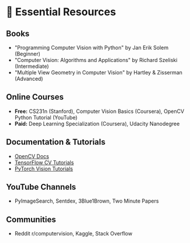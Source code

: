 # 📖 Essential Resources

## Books
- "Programming Computer Vision with Python" by Jan Erik Solem (Beginner)
- "Computer Vision: Algorithms and Applications" by Richard Szeliski (Intermediate)
- "Multiple View Geometry in Computer Vision" by Hartley & Zisserman (Advanced)

## Online Courses
- **Free:** CS231n (Stanford), Computer Vision Basics (Coursera), OpenCV Python Tutorial (YouTube)
- **Paid:** Deep Learning Specialization (Coursera), Udacity Nanodegree

## Documentation & Tutorials
- [OpenCV Docs](https://docs.opencv.org/)
- [TensorFlow CV Tutorials](https://www.tensorflow.org/tutorials/images)
- [PyTorch Vision Tutorials](https://pytorch.org/tutorials/)

## YouTube Channels
- PyImageSearch, Sentdex, 3Blue1Brown, Two Minute Papers

## Communities
- Reddit r/computervision, Kaggle, Stack Overflow

